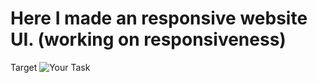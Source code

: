 # Here I made an responsive website UI. (working on responsiveness)
Target
![Your Task](https://user-images.githubusercontent.com/78336837/141777170-856d2298-4b5a-4c98-a0bc-bbfc1b834015.png)

